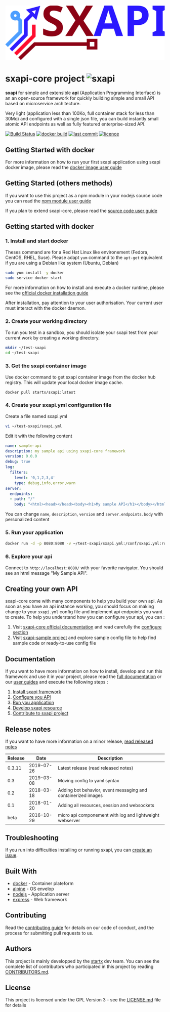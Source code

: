 [![sxapi](https://raw.githubusercontent.com/startxfr/sxapi-core/v0.2.99-docker/docs/assets/logo.svg?sanitize=true)](https://github.com/startxfr/sxapi-core)

# sxapi-core project ![sxapi](https://img.shields.io/badge/latest-v0.3.11-blue.svg)

**sxapi** for **s**imple and e**x**tensible **api** (Application Programming Interface) is an an open-source framework for quickly building simple and small API based on microservice architecture.

Very light (application less than 100Ko, full container stack for less than 30Mo) and configured with a single json file, you can build instantly small atomic API endpoints as well as fully featured enterprise-sized API.

[![Build Status](https://travis-ci.org/startxfr/sxapi-core.svg?tag=v0.2.99-docker)](https://travis-ci.org/startxfr/sxapi-core) 
[![docker build](https://img.shields.io/docker/build/startx/sxapi.svg)](https://hub.docker.com/r/startx/sxapi/) 
[![last commit](https://img.shields.io/github/last-commit/startxfr/sxapi-core.svg)](https://github.com/startxfr/sxapi-core) 
[![licence](https://img.shields.io/github/license/startxfr/sxapi-core.svg)](https://github.com/startxfr/sxapi-core) 

## Getting Started with docker

For more information on how to run your first sxapi application using sxapi docker image, please read the [docker image user guide](https://github.com/startxfr/sxapi-core/tree/v0.2.99-docker/docs/guides/USE_docker.md)

## Getting Started (others methods)

If you want to use this project as a npm module in your nodejs source code you can read the [npm module user guide](https://github.com/startxfr/sxapi-core/tree/v0.2.99-docker/docs/guides/USE_npm.md)

If you plan to extend sxapi-core, please read the [source code user guide](https://github.com/startxfr/sxapi-core/tree/v0.2.99-docker/docs/guides/USE_source.md)


## Getting started with docker

### 1. Install and start docker

Theses command are for a Red Hat Linux like environement (Fedora, CentOS, RHEL, Suse). Please adapt ```yum``` command to the ```apt-get``` equivalent if you are using a Debian like system (Ubuntu, Debian)

```bash
sudo yum install -y docker
sudo service docker start
```
For more information on how to install and execute a docker runtime, please see the [official docker installation guide](https://docs.docker.com/engine/installation/)

After installation, pay attention to your user authorisation. Your current user must interact with the docker daemon.

### 2. Create your working directory

To run you test in a sandbox, you should isolate your sxapi test from your current work by creating a working directory.
```bash
mkdir ~/test-sxapi
cd ~/test-sxapi
```

### 3. Get the sxapi container image

Use docker command to get sxapi container image from the docker hub registry. This will update your local docker image cache.

```bash
docker pull startx/sxapi:latest
```

### 4. Create your sxapi.yml configuration file

Create a file named sxapi.yml

```bash
vi ~/test-sxapi/sxapi.yml
```

Edit it with the following content

```yaml
name: sample-api
description: my sample api using sxapi-core framework
version: 0.0.0
debug: true
log:
  filters:
    level: '0,1,2,3,4'
    type: debug,info,error,warn
server:
  endpoints:
  - path: "/"
    body: "<html><head></head><body><h1>My sample API</h1></body></html>"

```

You can change ```name```, ```description```, ```version``` and ```server.endpoints.body``` with personalized content

### 5. Run your application

```bash
docker run -d -p 8080:8080 -v ~/test-sxapi/sxapi.yml:/conf/sxapi.yml:ro startx/sxapi
```

### 6. Explore your api

Connect to ```http://localhost:8080/``` with your favorite navigator. You should
see an html message "My Sample API".


## Creating your own API

sxapi-core come with many components to help you build your own api. As soon as you have an api instance working, you should focus on making change to your `sxapi.yml` config file and implement api endpoints you want to create. 
To help you understand how you can configure your api, you can :
1. Visit [sxapi-core official documentation](https://github.com/startxfr/sxapi-core/tree/v0.2.99-docker/docs/README.md) and read carefully the [configure section](https://github.com/startxfr/sxapi-core/tree/v0.2.99-docker/docs/guides/2.Configure.md)
2. Visit [sxapi-sample project](https://github.com/startxfr/sxapi-sample) and explore sample config file to help find sample code or ready-to-use config file

## Documentation

If you want to have more information on how to install, develop and run this framework and use it in your project, please read the [full documentation](https://github.com/startxfr/sxapi-core/tree/v0.2.99-docker/docs/README.md) or our [user guides](https://github.com/startxfr/sxapi-core/tree/v0.2.99-docker/docs/guides/README.md) and execute the following steps :
1. [Install sxapi framework](https://github.com/startxfr/sxapi-core/tree/v0.2.99-docker/docs/guides/1.Install.md)
2. [Configure you API](https://github.com/startxfr/sxapi-core/tree/v0.2.99-docker/docs/guides/2.Configure.md)
3. [Run you application](https://github.com/startxfr/sxapi-core/tree/v0.2.99-docker/docs/guides/3.Run.md)
4. [Develop sxapi resource](https://github.com/startxfr/sxapi-core/tree/v0.2.99-docker/docs/guides/4.Develop.md)
5. [Contribute to sxapi project](https://github.com/startxfr/sxapi-core/tree/v0.2.99-docker/docs/guides/5.Contribute.md)

## Release notes

If you want to have more information on a minor release, [read released notes](docs/RELEASES.md)

| Release  | Date       |  Description
|----------|------------|-------------
| 0.3.11   | 2019-07-26 | Latest release (read released notes)
| 0.3      | 2019-03-08 | Moving config to yaml syntax
| 0.2      | 2018-03-18 | Adding bot behavior, event messaging and containerized images
| 0.1      | 2018-01-20 | Adding all resources, session and websockets
| beta     | 2016-10-29 | micro api componement with log and lightweight webserver

## Troubleshooting

If you run into difficulties installing or running sxapi, you can [create an issue](https://github.com/startxfr/sxapi-core/issues/new).

## Built With

* [docker](https://www.docker.com/) - Container plateform
* [alpine](https://alpinelinux.org/) - OS envelop
* [nodejs](https://nodejs.org) - Application server
* [express](http://expressjs.com) - Web framework

## Contributing

Read the [contributing guide](https://github.com/startxfr/sxapi-core/tree/v0.2.99-docker/docs/guides/5.Contribute.md) for details on our code of conduct, and the process for submitting pull requests to us.

## Authors

This project is mainly developped by the [startx](https://www.startx.fr) dev team. You can see the complete list of contributors who participated in this project by reading [CONTRIBUTORS.md](https://github.com/startxfr/sxapi-core/tree/v0.2.99-docker/docs/CONTRIBUTORS.md).

## License

This project is licensed under the GPL Version 3 - see the [LICENSE.md](https://github.com/startxfr/sxapi-core/tree/v0.2.99-docker/docs/LICENSE.md) file for details
